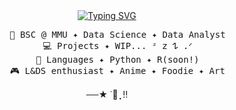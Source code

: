 <div align="center">
<a href="https://git.io/typing-svg"><img src="https://readme-typing-svg.demolab.com?font=Playfair+Display&duration=4000&pause=500&color=A8DADC&center=true&multiline=true&width=435&lines=Hello+%E0%AB%AE+%E1%B4%96%EF%BB%8C%E1%B4%96%E1%83%90+%F0%93%82%83+.%E1%90%9F.%E1%90%9F;I'm+Gracie+and+I'm+still+learning+%E2%98%86" alt="Typing SVG" /></a>
<br>
<pre>
    💼 BSC @ MMU ✦︎ Data Science ✦︎ Data Analyst
    💻 Projects ✦︎ WIP... ᶻ 𝗓 𐰁 .ᐟ
    📖 Languages ✦︎ Python ✦︎ R(soon!)
    🎮 L&DS enthusiast ✦︎ Anime ✦︎ Foodie ✦︎ Art
</pre>

──★ ˙🍓 ̟ !!

</div>

